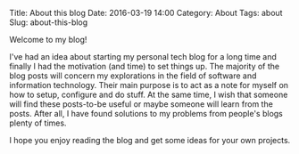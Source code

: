 Title: About this blog
Date: 2016-03-19 14:00
Category: About
Tags: about
Slug: about-this-blog

Welcome to my blog!

I've had an idea about starting my personal tech blog for a long time and finally I had the motivation (and time) to set things up. The majority of the blog posts will concern my explorations in the field of software and information technology. Their main purpose is to act as a note for myself on how to setup, configure and do stuff. At the same time, I wish that someone will find these posts-to-be useful or maybe someone will learn from the posts. After all, I have found solutions to my problems from people's blogs plenty of times.

I hope you enjoy reading the blog and get some ideas for your own projects.
